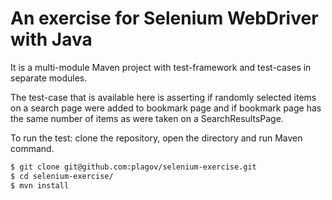 # An exercise for Selenium WebDriver with Java

It is a multi-module Maven project with test-framework and test-cases in separate modules.

The test-case that is available here is asserting if randomly selected items on a search page were added to bookmark 
page and if bookmark page has the same number of items as were taken on a SearchResultsPage.

To run the test: clone the repository, open the directory and run Maven command.

```sh
$ git clone git@github.com:plagov/selenium-exercise.git
$ cd selenium-exercise/
$ mvn install
```
